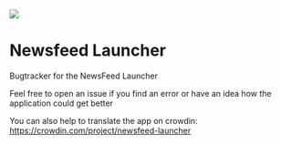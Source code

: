 <img src="https://oandras.hu/wp-content/uploads/2017/08/top-banner-horizontal-01.svg">

# Newsfeed Launcher
Bugtracker for the NewsFeed Launcher

Feel free to open an issue if you find an error or have an idea how the application could get better

You can also help to translate the app on crowdin:
https://crowdin.com/project/newsfeed-launcher
